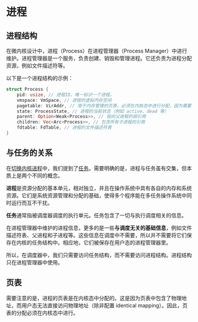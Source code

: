 # 进程

## 进程结构

在微内核设计中，进程（Process）在进程管理器（Process Manager）中进行维护。进程管理器是一个服务，负责创建、销毁和管理进程。它还负责为进程分配资源，例如文件描述符等。

以下是一个进程结构的示例：

```rust
struct Process {
    pid: usize, // 进程ID，唯一标识一个进程。
    vmspace: VmSpace, // 进程的虚拟内存空间
    pagetable: VirAddr, // 用于内存管理的页表，必须在内核态中进行分配，因为需要操作包含物理地址的页表
    state: ProcessState, // 进程的当前状态（例如 active、dead 等）
    parent: Option<Weak<Process>>, // 指向父进程的弱引用
    children: Vec<Arc<Process>>, // 包含所有子进程的引用
    fdtable: FdTable, // 进程的文件描述符表
}
```

## 与任务的关系

在[切换内核进程](switch.md)中，我们提到了[任务](task.md)。需要明确的是，进程与任务虽有交集，但本质上是两个不同的概念。

**进程**是资源分配的基本单元，相对独立，并且在操作系统中具有各自的内存和系统资源。它们是系统资源管理和分配的基础，使得多个程序能在多任务操作系统中同时运行而互不干扰。

**任务**通常指被调度器调度的执行单元。任务包含了一切与执行调度相关的信息。

在进程管理器中维护的进程信息，更多的是一些**与调度无关的基础信息**，例如文件描述符表、父进程和子进程等。这些信息在调度中不需要，所以并不需要将它们保存在内核的任务结构中。相应地，它们被保存在用户态的进程管理器里。

所以，在调度器中，我们只需要访问任务结构，而不需要访问进程结构。进程结构只在进程管理器中使用。

## 页表

需要注意的是，进程的页表是在内核态中分配的。这是因为页表中包含了物理地址，而用户态无法直接访问物理地址（除非配置 identical mapping）。因此，页表的分配必须在内核态中进行。
